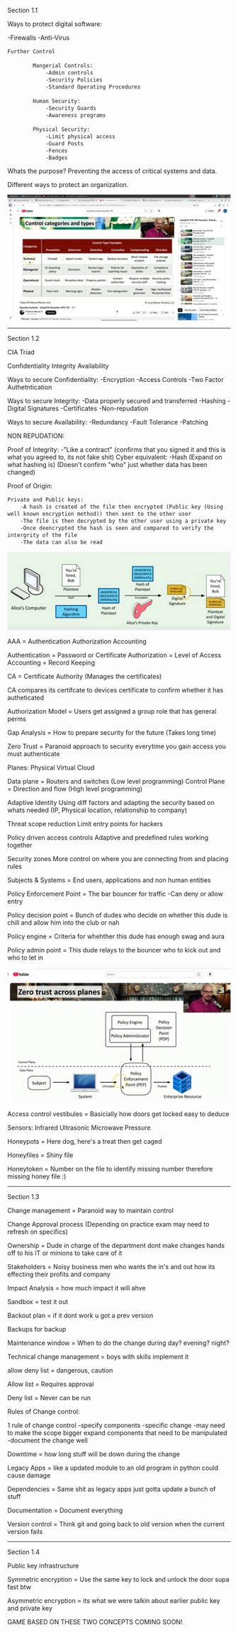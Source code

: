 Section 1.1

Ways to protect digital software:

-Firewalls
-Anti-Virus


    Further Control

            Mangerial Controls:
                -Admin controls
                -Security Policies
                -Standard Operating Procedures 

            Human Security:
                -Security Guards
                -Awareness programs 

            Physical Security:
                -Limit physical access
                -Guard Posts
                -Fences 
                -Badges
        

Whats the purpose?
    Preventing the access of critical systems and data.


Different ways to protect an organization.

![Control Type Examples](./assets/control_types.png)

-----------------------------------------------

Section 1.2

CIA Triad

Confidentiality 
Integrity 
Availability 


Ways to secure Confidentiality:
-Encryption 
-Access Controls 
-Two Factor Authetntication 


Ways to secure Integrity:
-Data properly secured and transferred 
-Hashing 
-Digital Signatures 
-Certificates
-Non-repudation 

Ways to secure Availability:
-Redundancy 
-Fault Tolerance 
-Patching 



NON REPUDATION:

Proof of Integrity:
    -"Like a contract" (confirms that you signed it and this is what you agreed to, its not fake shit)
        Cyber equivalent:
            -Hash (Expand on what hashing is) (Doesn't confirm "who" just whether data has been changed)

Proof of Origin: 

    Private and Public keys:
        -A hash is created of the file then encrypted (Public key (Using well known encryption method)) then sent to the other user 
        -The file is then decrypted by the other user using a private key
        -Once deencrypted the hash is seen and compared to verify the intergrity of the file 
        -The data can also be read


![Public Private Key](./assets/public_private_key.jpg)


        

AAA = Authentication Authorization Accounting 


Authentication = Password or Certificate 
Authorization = Level of Access 
Accounting = Record Keeping


CA = Certificate Authority 
(Manages the certificates)

CA compares its certifcate to devices certificate to confirm whether it has autheticated 


Authorization Model = Users get assigned a group role that has general perms


Gap Analysis = How to prepare security for the future (Takes long time)

Zero Trust = Paranoid approach to security everytime you gain access you must authenticate 

Planes:
Physical
Virtual
Cloud


Data plane = Routers and switches (Low level programming)
Control Plane = Direction and flow (High level programming)


Adaptive Identity 
Using diff factors and adapting the security based on whats needed (IP, Physical location, relationship to company)

Threat scope reduction
Limit entry points for hackers

Policy driven access controls
Adaptive and predefined rules working together 

Security zones
More control on where you are connecting from and placing rules

Subjects & Systems = End users, applications and non human entities

Policy Enforcement Point = The bar bouncer for traffic 
    -Can deny or allow entry

Policy decision point = Bunch of dudes who decide on whether this dude is chill and allow him into the club or nah 

Policy engine = Criteria for whehther this dude has enough swag and aura 

Policy admin point = This dude relays to the bouncer who to kick out and who to let in 

![Zero Trust](./assets/zero_trust.jpg)

Access control vestibules = Basicially how doors get locked easy to deduce

Sensors:
Infrared
Ultrasonic
Microwave
Pressure

Honeypots = Here dog, here's a treat then get caged

Honeyfiles = Shiny file 

Honeytoken = Number on the file to identify missing number therefore missing honey file :)


----------------------------------------------------------------------------------------------------------------------


Section 1.3 

Change management = Paranoid way to maintain control 

Change Approval process (Depending on practice exam may need to refresh on specifics)

Ownership = Dude in charge of the department dont make changes hands off to his IT or minions to take care of it 

Stakeholders = Noisy business men who wants the in's and out how its effecting their profits and company 

Impact Analysis = how much impact it will ahve 

Sandbox = test it out 

Backout plan = if it dont work u got a prev version 

Backups for backup 

Maintenance window = When to do the change during day? evening? night? 

Technical change management = boys with skills implement it 

allow deny list = dangerous, caution

Allow list = Requires approval

Deny list = Never can be run 

Rules of Change control: 

1 rule of change control 
    -specify components
    -specific change 
    -may need to make the scope bigger expand components that need to be manipulated 
    -document the change well 


Downtime = how long stuff will be down during the change 

Legacy Apps = like a updated module to an old program in python could cause damage 

Dependencies = Same shit as legacy apps just gotta update a bunch of stuff 

Documentation = Document everything 

Version control = Think git and going back to old version when the current version fails 

-----------------------------------------------------------------------------------------------


Section 1.4 

Public key infrastructure 

Symmetric encryption = Use the same key to lock and unlock the door supa fast btw

Asymmetric encryption = its what we were talkin about earlier public key and private key 

GAME BASED ON THESE TWO CONCEPTS COMING SOON!